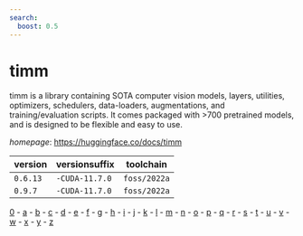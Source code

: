 ```yaml
---
search:
  boost: 0.5
---
```

# timm

timm is a library containing SOTA computer vision models, layers, utilities, optimizers, schedulers, data-loaders, augmentations, and training/evaluation scripts.  It comes packaged with >700 pretrained models, and is designed to be flexible and easy to use.

*homepage*: <https://huggingface.co/docs/timm>

version | versionsuffix | toolchain
--------|---------------|----------
``0.6.13`` | ``-CUDA-11.7.0`` | ``foss/2022a``
``0.9.7`` | ``-CUDA-11.7.0`` | ``foss/2022a``

[0](../0/index.md) - [a](../a/index.md) - [b](../b/index.md) - [c](../c/index.md) - [d](../d/index.md) - [e](../e/index.md) - [f](../f/index.md) - [g](../g/index.md) - [h](../h/index.md) - [i](../i/index.md) - [j](../j/index.md) - [k](../k/index.md) - [l](../l/index.md) - [m](../m/index.md) - [n](../n/index.md) - [o](../o/index.md) - [p](../p/index.md) - [q](../q/index.md) - [r](../r/index.md) - [s](../s/index.md) - [t](../t/index.md) - [u](../u/index.md) - [v](../v/index.md) - [w](../w/index.md) - [x](../x/index.md) - [y](../y/index.md) - [z](../z/index.md)

